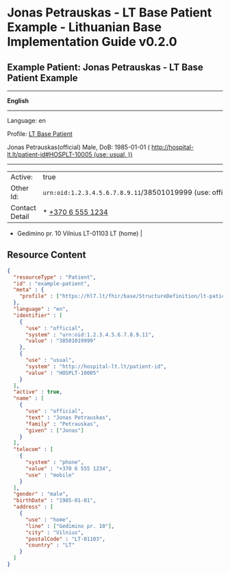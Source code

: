 # Jonas Petrauskas - LT Base Patient Example - Lithuanian Base Implementation Guide v0.2.0

## Example Patient: Jonas Petrauskas - LT Base Patient Example

-------

**English**

-------

Language: en

Profile: [LT Base Patient](StructureDefinition-lt-patient.md)

Jonas Petrauskas(official) Male, DoB: 1985-01-01 ( http://hospital-lt.lt/patient-id#HOSPLT-10005 (use: usual, ))

-------

| | |
| :--- | :--- |
| Active: | true |
| Other Id: | `urn:oid:1.2.3.4.5.6.7.8.9.11`/38501019999 (use: official, ) |
| Contact Detail | * [+370 6 555 1234](tel:+37065551234)
* Gedimino pr. 10 Vilnius LT-01103 LT (home)
 |



## Resource Content

```json
{
  "resourceType" : "Patient",
  "id" : "example-patient",
  "meta" : {
    "profile" : ["https://hl7.lt/fhir/base/StructureDefinition/lt-patient"]
  },
  "language" : "en",
  "identifier" : [
    {
      "use" : "official",
      "system" : "urn:oid:1.2.3.4.5.6.7.8.9.11",
      "value" : "38501019999"
    },
    {
      "use" : "usual",
      "system" : "http://hospital-lt.lt/patient-id",
      "value" : "HOSPLT-10005"
    }
  ],
  "active" : true,
  "name" : [
    {
      "use" : "official",
      "text" : "Jonas Petrauskas",
      "family" : "Petrauskas",
      "given" : ["Jonas"]
    }
  ],
  "telecom" : [
    {
      "system" : "phone",
      "value" : "+370 6 555 1234",
      "use" : "mobile"
    }
  ],
  "gender" : "male",
  "birthDate" : "1985-01-01",
  "address" : [
    {
      "use" : "home",
      "line" : ["Gedimino pr. 10"],
      "city" : "Vilnius",
      "postalCode" : "LT-01103",
      "country" : "LT"
    }
  ]
}

```
